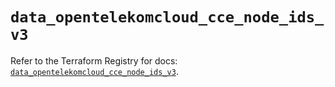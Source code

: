 # `data_opentelekomcloud_cce_node_ids_v3`

Refer to the Terraform Registry for docs: [`data_opentelekomcloud_cce_node_ids_v3`](https://registry.terraform.io/providers/opentelekomcloud/opentelekomcloud/1.36.16/docs/data-sources/cce_node_ids_v3).
